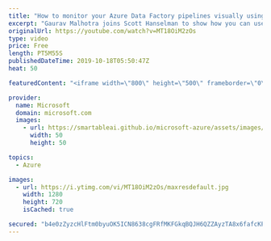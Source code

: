 ```yaml
---
title: "How to monitor your Azure Data Factory pipelines visually using Gantt views | Azure Friday"
excerpt: "Gaurav Malhotra joins Scott Hanselman to show how you can use Gantt views to visualize your pipeline and activity runs. Look at the Gantt view per pipeline, or group by pipeline annotations/tags you create.  Visually monitor Azure data factories (docs) https://aka.ms/azfr/584/01  Enhanced monitoring"
originalUrl: https://youtube.com/watch?v=MT18OiM2zOs
type: video
price: Free
length: PT5M55S
publishedDateTime: 2019-10-18T05:50:47Z
heat: 50

featuredContent: "<iframe width=\"800\" height=\"500\" frameborder=\"0\" src=\"https://www.youtube.com/embed/MT18OiM2zOs\" allow=\"accelerometer; autoplay; encrypted-media; gyroscope; picture-in-picture\" allowfullscreen></iframe>"

provider:
  name: Microsoft
  domain: microsoft.com
  images:
    - url: https://smartableai.github.io/microsoft-azure/assets/images/organizations/microsoft.com-50x50.jpg
      width: 50
      height: 50

topics:
  - Azure

images:
  - url: https://i.ytimg.com/vi/MT18OiM2zOs/maxresdefault.jpg
    width: 1280
    height: 720
    isCached: true

secured: "b4e0zZyzcHlFtm0byuOK5ICN8638cgFRfMKFGkqBQJH6QZZAyzTA8x6fafcKPwZH2FRQVKfqDtBNPl19Pw+MIK+YzLb5YFsw/EAr21JdB1rij719xIbK6eLbIhGPYxpn+VJ6SocDVoi15EFktKWbwsAc8yszxoW+OFrp4xktEQPQcRHx452p+iOOV+IIOnIj7zOSMMblEL0kFTrlb9VDGL3Xx7Vqj/3mkDHD17ZPVzAfHzOdu8uN3tLu3i5Job/c9FLcZ90lKNROiDuh0owgnkeBM8E8kYQy8iCOD5hyzH1UEGvanjC9wPVrYe94LhfViE7QIhU7A/tgg+euleIxtwx6iVwZ8RcLEStyqKzxskZc6VVci7lmCj0kl5kzPipZd1EvjRAoSDBywCZVHZWaeBEYdrIDMnBXFJgxlMT8x9Q=;iblTxL+R/XO1Exppqc5nFw=="
---
```


